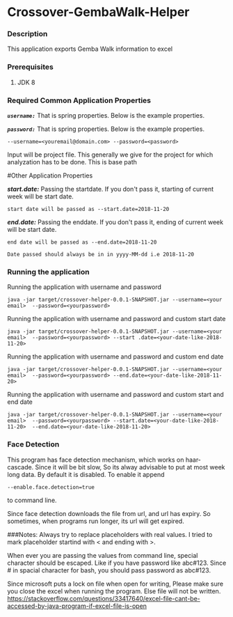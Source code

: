 # Crossover-GembaWalk-Helper

### Description

This application exports Gemba Walk information to excel

### Prerequisites
1. JDK 8

### Required Common Application Properties
***`username:`*** That is spring properties. Below is the example properties.

***`password:`*** That is spring properties. Below is the example properties.

`--username=<youremail@domain.com> --password=<password>`

 Input will be project file. This generally we give for the project for which analyzation has to be done. This is base path

#Other Application Properties

***start.date:*** Passing the startdate. If you don't pass it, starting of current week will be start date.

`start date will be passed as --start.date=2018-11-20`

***end.date:*** Passing the enddate. If you don't pass it, ending of current week will be start date.

`end date will be passed as --end.date=2018-11-20`

`Date passed should always be in in yyyy-MM-dd i.e 2018-11-20`

### Running the application
Running the application with username and password

 `java -jar target/crossover-helper-0.0.1-SNAPSHOT.jar --username=<your email>  --password=<yourpassword>`
 
 Running the application with username and password and custom start date

`java -jar target/crossover-helper-0.0.1-SNAPSHOT.jar --username=<your email>  --password=<yourpassword> --start
.date=<your-date-like-2018-11-20>`

 Running the application with username and password and custom end date
 
`java -jar target/crossover-helper-0.0.1-SNAPSHOT.jar --username=<your email>  --password=<yourpassword> --end.date=<your-date-like-2018-11-20>`
 
  Running the application with username and password and custom start and end date
  
`java -jar target/crossover-helper-0.0.1-SNAPSHOT.jar --username=<your email>  --password=<yourpassword> --start.date=<your-date-like-2018-11-20> 
   --end.date=<your-date-like-2018-11-20>`
   
### Face Detection
This program has face detection mechanism, which works on haar-cascade. Since it will be bit slow, So its alway advisable to put at most 
week long data. By default it is disabled. 
To enable it append 

`--enable.face.detection=true`

to command line.

Since face detection downloads the file from url, and url has expiry. So sometimes, when programs run longer, its url will get expired. 
  
###Notes:
Always try to replace placeholders with real values. I tried to mark placeholder startind with < and ending with >.

When ever you are passing the values from command line, special character should be escaped.
Like if you have password like abc#123. Since # in spacial character for bash, you should pass password as abc\#123.

Since microsoft puts a lock on file when open for writing, Please make sure you close the excel when running the program. Else file will 
not be written.
https://stackoverflow.com/questions/33417640/excel-file-cant-be-accessed-by-java-program-if-excel-file-is-open

